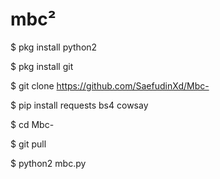 # mbc²


$ pkg install python2

$ pkg install git

$ git clone https://github.com/SaefudinXd/Mbc-

$ pip install requests bs4 cowsay

$ cd Mbc-

$ git pull

$ python2 mbc.py


